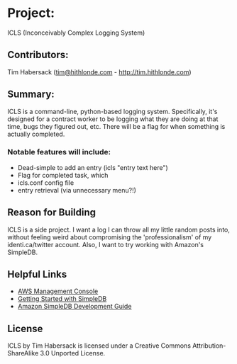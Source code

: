 # Project: #
ICLS (Inconceivably Complex Logging System)

## Contributors: ##
Tim Habersack (tim@hithlonde.com - http://tim.hithlonde.com)

## Summary: ##
ICLS is a command-line, python-based logging system. Specifically, it's designed for a contract worker to be logging what they are doing at that time, bugs they figured out, etc. There will be a flag for when something is actually completed. 


### Notable features will include: ###

* Dead-simple to add an entry (icls "entry text here")
* Flag for completed task, which 
* icls.conf config file
* entry retrieval (via unnecessary menu?!)

## Reason for Building ##
ICLS is a side project. I want a log I can throw all my little random posts into, without feeling weird about compromising the 'professionalism' of my identi.ca/twitter account. Also, I want to try working with Amazon's SimpleDB.

## Helpful Links ##
* [AWS Management Console](https://console.aws.amazon.com/console/home)
* [Getting Started with SimpleDB](http://docs.amazonwebservices.com/AmazonSimpleDB/latest/GettingStartedGuide/Welcome.html)
* [Amazon SimpleDB Development Guide](http://docs.amazonwebservices.com/AmazonSimpleDB/2009-04-15/DeveloperGuide/Welcome.html)

## License ##

ICLS by Tim Habersack is licensed under a Creative Commons Attribution-ShareAlike 3.0 Unported License.
